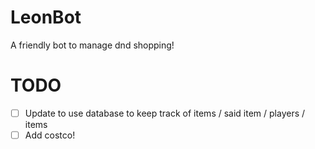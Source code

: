 # LeonBot
A friendly bot to manage dnd shopping!

# TODO

- [ ] Update to use database to keep track of items / said item / players / items
- [ ] Add costco!